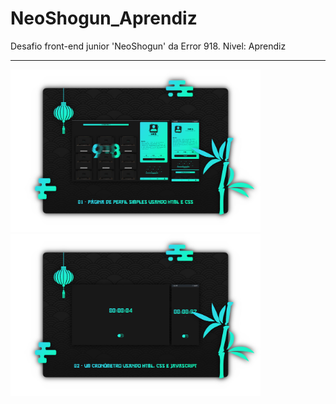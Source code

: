 # NeoShogun_Aprendiz
Desafio front-end junior 'NeoShogun' da Error 918. Nivel: Aprendiz

---
<img src="./---/M1.png" alt="01 - Página de perfil simples usando HTML e CSS" width="400">
<img src="./---/M2.png" alt="02 - Um cronômetro usando HTML, CSS e JavaScript" width="400">